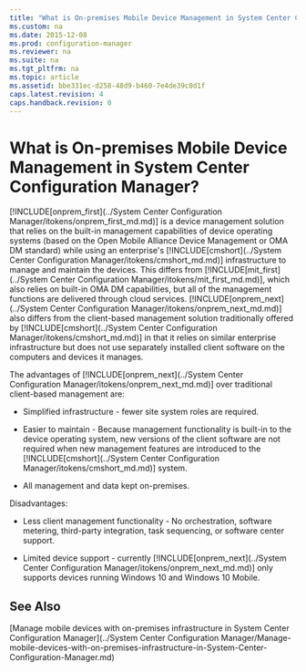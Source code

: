 ```yaml
---
title: "What is On-premises Mobile Device Management in System Center Configuration Manager?"
ms.custom: na
ms.date: 2015-12-08
ms.prod: configuration-manager
ms.reviewer: na
ms.suite: na
ms.tgt_pltfrm: na
ms.topic: article
ms.assetid: bbe331ec-d258-48d9-b460-7e4de39c0d1f
caps.latest.revision: 4
caps.handback.revision: 0
---
```

# What is On-premises Mobile Device Management in System Center Configuration Manager?
[!INCLUDE[onprem_first](../System Center Configuration Manager/itokens/onprem_first_md.md)] is a device management solution that relies on the built-in management capabilities of device operating systems (based on the Open Mobile Alliance Device Management  or OMA DM standard) while using an enterprise's [!INCLUDE[cmshort](../System Center Configuration Manager/itokens/cmshort_md.md)] infrastructure to manage and maintain the devices. This differs from [!INCLUDE[mit_first](../System Center Configuration Manager/itokens/mit_first_md.md)], which also relies on built-in  OMA DM capabilities, but all of the management functions are delivered through cloud services.  [!INCLUDE[onprem_next](../System Center Configuration Manager/itokens/onprem_next_md.md)] also differs from the client-based management solution traditionally offered by [!INCLUDE[cmshort](../System Center Configuration Manager/itokens/cmshort_md.md)] in that it relies on similar enterprise infrastructure but does not use separately installed client software on the computers and devices it manages.  
  
 The advantages of [!INCLUDE[onprem_next](../System Center Configuration Manager/itokens/onprem_next_md.md)] over traditional client-based management are:  
  
-   Simplified infrastructure - fewer site system roles are required.  
  
-   Easier to maintain - Because management functionality is built-in to the device operating system, new versions of the client software are not required when new management features are introduced to the [!INCLUDE[cmshort](../System Center Configuration Manager/itokens/cmshort_md.md)] system.  
  
-   All management and data kept on-premises.  
  
 Disadvantages:  
  
-   Less client management functionality - No orchestration, software metering, third-party integration, task sequencing, or software center support.  
  
-   Limited device support - currently [!INCLUDE[onprem_next](../System Center Configuration Manager/itokens/onprem_next_md.md)] only supports devices running Windows 10 and Windows 10 Mobile.  
  
## See Also  
 [Manage mobile devices with on-premises infrastructure in System Center Configuration Manager](../System Center Configuration Manager/Manage-mobile-devices-with-on-premises-infrastructure-in-System-Center-Configuration-Manager.md)